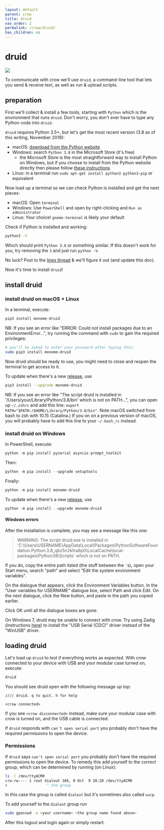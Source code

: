 ```yaml
---
layout: default
parent: crow
title: druid
nav_order: 2
permalink: /crow/druid/
has_children: no
---
```


# druid

![](../images/druid-start.png)

To communicate with crow we'll use `druid`, a command-line tool that lets you send & receive text, as well as run & upload scripts.

## preparation

First we'll collect & install a few tools, starting with `Python` which is the environment that runs `druid`. Don't worry, you don't ever have to type any Python code into `druid`.

`druid` requires Python 3.5+, but let's get the most recent version (3.8 as of this writing, November 2019):

- macOS: [download from the Python website](https://www.python.org/downloads/)
- Windows: search `Python 3.8` in the Microsoft Store (it's free)
	- the Microsoft Store is the most straightforward way to install Python on Windows, but if you choose to install from the Python website directly then please follow [these instructions](https://docs.google.com/document/d/11Bnly-JOBh4_mWSyIGmEIpE_YO-6VH179KSHEWTZr2M/edit)
- Linux: in a terminal run `sudo apt-get install python3 python3-pip` or equivalent

Now load up a terminal so we can check Python is installed and get the next pieces:

- macOS: Open `terminal`
- Windows: Use `PowerShell` and open by right-clicking and `Run as administrator`
- Linux: Your choice! `gnome-terminal` is likely your default

Check if Python is installed and working:

```bash
python3 -V
```

Which should print `Python 3.8` or something similar. If this doesn't work for you, try removing the `3` and just run `python -V`.

No luck? Post to the [lines thread](https://llllllll.co/t/crow-help-druid/25864) & we'll figure it out (and update this doc).

Now it's time to install `druid`!

## install druid

### install druid on macOS + Linux

In a terminal, execute:

```bash
pip3 install monome-druid
```

NB: If you see an error like "ERROR: Could not install packages due to an EnvironmentError...", try running the command with `sudo` to gain the required privileges:

```bash
# you'll be asked to enter your password after typing this:
sudo pip3 install monome-druid
```

Now druid should be ready to use, you might need to close and reopen the terminal to get access to it.

To update when there's a new [release](https://github.com/monome/druid/releases), use

```bash
pip3 install --upgrade monome-druid
```

NB: If you see an error like "The script druid is installed in '/Users/your/Library/Python/3.8/bin' which is not on PATH...", you can open up `~/.zshrc` and add this line: `export PATH="$PATH:/$HOME/Library/Python/3.8/bin"`. Note macOS switched from bash to zsh with 10.15 (Catalina.) If you on on a previous version of macOS, you will probably have to add this line to your `~/.bash_rc` instead.

### install druid on Windows

In PowerShell, execute:

```powershell
python -m pip install pyserial asyncio prompt_toolkit
```

Then:

```powershell
python -m pip install --upgrade setuptools
```

Finally:

```powershell
python -m pip install monome-druid
```

To update when there's a new [release](https://github.com/monome/druid/releases), use

```powershell
python -m pip install --upgrade monome-druid
```

#### Windows errors

After the installation is complete, you may see a message like this one:

>WARNING: The script druid.exe is installed in 'C:\Users\USERNAME\AppData\Local\Packages\PythonSoftwareFoundation.Python.3.8_qbz5n2kfra8p0\LocalCache\local-packages\Python38\Scripts' which is not on PATH.

If you do, copy the entire path listed (the stuff between the `'`s), open your Start menu, search "path" and select "Edit the system environment variables".

On the dialogue that appears, click the Environment Variables button. In the "User variables for USERNAME" dialogue box, select Path and click Edit. On the next dialogue, click the New button, and paste in the path you copied earlier.

Click OK until all the dialogue boxes are gone.

On Windows 7, druid may be unable to connect with crow. Try using Zadig (instructions [here](/docs/crow/update/#windows)) to install the "USB Serial (CDC)" driver instead of the "WinUSB" driver.

## loading druid

Let's load up `druid` to test if everything works as expected. With crow connected to your device with USB and your modular case turned on, execute:

```bash
druid
```

You should see druid open with the following message up top:

```
//// druid. q to quit. h for help

<crow connected>
```

If you see `<crow disconnected>` instead, make sure your modular case with crow is turned on, and the USB cable is connected.

If `druid` responds with `can't open serial port` you probably don't have the required permissions to open the device.

### Permissions

If `druid` says `can't open serial port` you probably don't have the required permissions to open the device. To remedy this add yourself to the correct group, which can be determined by running (on Linux):

```bash
ls -l /dev/ttyACM0
crw-rw---- 1 root dialout 166, 0 Oct  9 20:28 /dev/ttyACM0
#                  ^ the group
```

In this case the group is called `dialout` but it's sometimes also called `uucp`.

To add yourself to the `dialout` group run

```bash
sudo gpasswd -a <your username> <the group name found above>
```

After this logout and login again or simply restart.
